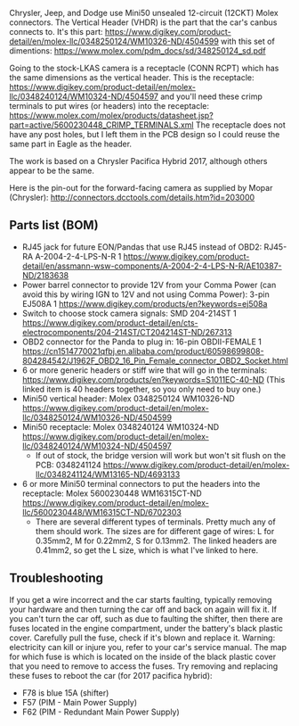 Chrysler, Jeep, and Dodge use Mini50 unsealed 12-circuit (12CKT) Molex connectors.
The Vertical Header (VHDR) is the part that the car's canbus connects to. It's this part: https://www.digikey.com/product-detail/en/molex-llc/0348250124/WM10326-ND/4504599
with this set of dimentions: https://www.molex.com/pdm_docs/sd/348250124_sd.pdf

Going to the stock-LKAS camera is a receptacle (CONN RCPT) which has the same dimensions as the vertical header.
This is the receptacle: https://www.digikey.com/product-detail/en/molex-llc/0348240124/WM10324-ND/4504597
and you'll need these crimp terminals to put wires (or headers) into the receptacle: https://www.molex.com/molex/products/datasheet.jsp?part=active/5600230448_CRIMP_TERMINALS.xml
The receptacle does not have any post holes, but I left them in the PCB design so I could reuse the same part in Eagle as the header.

The work is based on a Chrysler Pacifica Hybrid 2017, although others appear to be the same.

Here is the pin-out for the forward-facing camera as supplied by Mopar (Chrysler): http://connectors.dcctools.com/details.htm?id=203000

## Parts list (BOM)
* RJ45 jack for future EON/Pandas that use RJ45 instead of OBD2: RJ45-RA	A-2004-2-4-LPS-N-R	1	https://www.digikey.com/product-detail/en/assmann-wsw-components/A-2004-2-4-LPS-N-R/AE10387-ND/2183638
* Power barrel connector to provide 12V from your Comma Power (can avoid this by wiring IGN to 12V and not using Comma Power): 3-pin	EJ508A	1	https://www.digikey.com/products/en?keywords=ej508a
* Switch to choose stock camera signals: SMD	204-214ST	1 https://www.digikey.com/product-detail/en/cts-electrocomponents/204-214ST/CT204214ST-ND/267313
* OBD2 connector for the Panda to plug in: 16-pin	OBDII-FEMALE	1	https://cn1514770021qfbj.en.alibaba.com/product/60598699808-804284542/J1962F_OBD2_16_Pin_Female_connector_OBD2_Socket.html
* 6 or more generic headers or stiff wire that will go in the terminals: https://www.digikey.com/products/en?keywords=S1011EC-40-ND (This linked item is 40 headers together, so you only need to buy one.)
* Mini50 vertical header: Molex 0348250124 WM10326-ND https://www.digikey.com/product-detail/en/molex-llc/0348250124/WM10326-ND/4504599
* Mini50 receptacle: Molex 0348240124 WM10324-ND https://www.digikey.com/product-detail/en/molex-llc/0348240124/WM10324-ND/4504597
  * If out of stock, the bridge version will work but won't sit flush on the PCB: 0348241124 https://www.digikey.com/product-detail/en/molex-llc/0348241124/WM13165-ND/4693133
* 6 or more Mini50 terminal connectors to put the headers into the receptacle: Molex 5600230448 WM16315CT-ND https://www.digikey.com/product-detail/en/molex-llc/5600230448/WM16315CT-ND/6702303
  * There are several different types of terminals. Pretty much any of them should work. The sizes are for different gage of wires: L for 0.35mm2, M for 0.22mm2, S for 0.13mm2. The linked headers are 0.41mm2, so get the L size, which is what I've linked to here.

## Troubleshooting

If you get a wire incorrect and the car starts faulting, typically removing your hardware and then turning the car off and back on again will fix it. If you can't turn the car off, such as due to faulting the shifter, then there are fuses located in the engine compartment, under the battery's black plastic cover. Carefully pull the fuse, check if it's blown and replace it. Warning: electricity can kill or injure you, refer to your car's service manual. The map for which fuse is which is located on the inside of the black plastic cover that you need to remove to access the fuses. Try removing and replacing these fuses to reboot the car (for 2017 pacifica hybrid):
- F78 is blue 15A (shifter)
- F57 (PIM - Main Power Supply)
- F62 (PIM - Redundant Main Power Supply)
